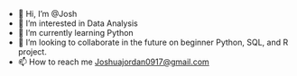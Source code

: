 - 👋 Hi, I’m @Josh
- 👀 I’m interested in Data Analysis
- 🌱 I’m currently learning Python
- 💞️ I’m looking to collaborate in the future on beginner Python, SQL, and R project.
- 📫 How to reach me Joshuajordan0917@gmail.com

<!---
JoshieJ/JoshieJ is a ✨ special ✨ repository because its `README.md` (this file) appears on your GitHub profile.
You can click the Preview link to take a look at your changes.
--->
